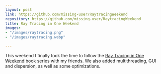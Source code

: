 ```yaml
---
layout: post
link: https://github.com/missing-user/RaytracingWeekend
repository: https://github.com/missing-user/RaytracingWeekend
title: Ray Tracing in One Weekend
images:
- "/images/raytracing.png"
- "/images/raytracing.webp"

---
```

This weekend I finally took the time to follow the [Ray Tracing in One Weekend](https://raytracing.github.io/books/RayTracingInOneWeekend.html) book series with my friends. We also added multithreading, GUI and dispersion, as well as some optimizations.